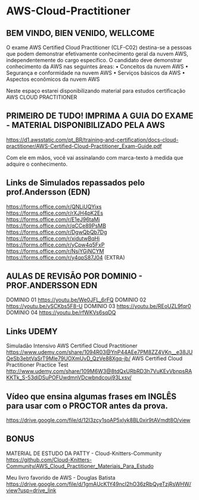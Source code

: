 # AWS-Cloud-Practitioner
BEM VINDO, BIEN VENIDO, WELLCOME
----------------------------------------------------------------------------------
O exame AWS Certified Cloud Practitioner (CLF-C02) destina-se a pessoas que podem demonstrar efetivamente conhecimento geral da nuvem AWS, independentemente
do cargo específico. 
O candidato deve demonstrar conhecimento da AWS nas seguintes áreas:
• Conceitos da nuvem AWS
• Segurança e conformidade na nuvem AWS
• Serviços básicos da AWS
• Aspectos econômicos da nuvem AWS

Neste espaço estarei disponibilizando material para estudos certificação AWS CLOUD PRACTITIONER

PRIMEIRO DE TUDO!
IMPRIMA A GUIA DO EXAME - MATERIAL DISPONIBILIZADO PELA AWS
----------------------------------------------------------------------------------
https://d1.awsstatic.com/pt_BR/training-and-certification/docs-cloud-practitioner/AWS-Certified-Cloud-Practitioner_Exam-Guide.pdf

Com ele em mãos, você vai assinalando com marca-texto à medida que adquire o conhecimento.

Links de Simulados repassados pelo prof.Andersson (EDN)
----------------------------------------------------------------------------------
https://forms.office.com/r/QNLiUQYixs
https://forms.office.com/r/rXJH4pK2Es
https://forms.office.com/r/E1eJ96taMi
https://forms.office.com/r/qCCe89PsMB
https://forms.office.com/r/DgwQbQb7Dg
https://forms.office.com/r/xidutwBqHi
https://forms.office.com/r/yCpw4q5FxP
https://forms.office.com/r/NsiYGjNCYM
https://forms.office.com/r/y4qpS87J04  (EXTRA)

AULAS DE REVISÃO POR DOMINIO - PROF.ANDERSSON EDN
----------------------------------------------------------------------------------
DOMINIO 01 https://youtu.be/We0JFL_6rFQ 
DOMINIO 02 https://youtu.be/vSCKbs5F8-U
DOMINIO 03 https://youtu.be/REoUZL9fqr0
DOMINIO 04 https://youtu.be/rfWKVs6sqDQ


Links UDEMY
----------------------------------------------------------------------------------
Simuladão Intensivo AWS Certified Cloud Practitioner
https://www.udemy.com/share/1094R03@YnP44AEe7PM8ZZ4VKn__e38JUQeSb3ebtVaSrT9Mle79UOXmUvD_QzVe88Xgq-jb/
AWS Certified Cloud Practitioner Practice Test
http://www.udemy.com/share/109M6W3@8tdQxURbRD3h7VuKEvVbnpsRAKKTk_S-53diDSuPOFUwdmnVDcwbndcouj93Lxsv/

Vídeo que ensina algumas frases em INGLÊS para usar com o PROCTOR antes da prova.
----------------------------------------------------------------------------------
https://drive.google.com/file/d/12I3zcy1soAP5xIyk8BL0xir9tAVmdt8O/view

BONUS
----------------------------------------------------------------------------------
MATERIAL DE ESTUDO DA PATTY - Cloud-Knitters-Community
https://github.com/Cloud-Knitters-Community/AWS_Cloud_Practitioner_Materiais_Para_Estudo

Meu livro favorido de AWS - Douglas Batista
https://drive.google.com/file/d/1gmAUcK1Y49ncI2hO36zRbQyeTzjRsWHW/view?usp=drive_link
